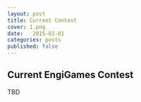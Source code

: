 ```yaml
---
layout: post
title: Current Contest
cover: 1.png
date:   2015-02-01
categories: posts
published: false
---
```


## Current EngiGames Contest

TBD

